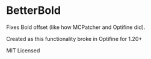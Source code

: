 # BetterBold

Fixes Bold offset (like how MCPatcher and Optifine did).

Created as this functionality broke in Optifine for 1.20+

MIT Licensed
